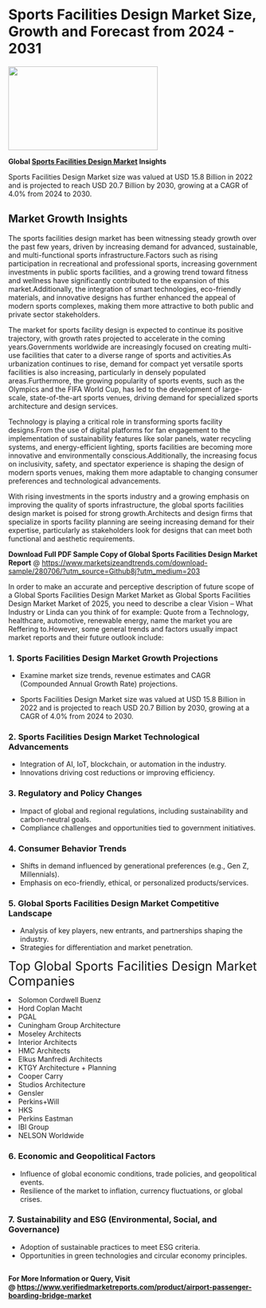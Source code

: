 <H1>Sports Facilities Design Market Size, Growth and Forecast from 2024 - 2031</H1><img class="aligncenter size-medium wp-image-584254" src="https://thirdeyenews.in/wp-content/uploads/2024/09/Global-Market-Research-300x168.jpeg" alt="" width="300" height="168" /><p><strong>Global&nbsp;<a href="https://www.marketsizeandtrends.com/download-sample/280706/?utm_source=Github8j?utm_medium=203">Sports Facilities Design Market</a> Insights</strong></p><p>Sports Facilities Design Market size was valued at USD 15.8 Billion in 2022 and is projected to reach USD 20.7 Billion by 2030, growing at a CAGR of 4.0% from 2024 to 2030.</p><p><h2>Market Growth Insights</h2> <p>The sports facilities design market has been witnessing steady growth over the past few years, driven by increasing demand for advanced, sustainable, and multi-functional sports infrastructure.Factors such as rising participation in recreational and professional sports, increasing government investments in public sports facilities, and a growing trend toward fitness and wellness have significantly contributed to the expansion of this market.Additionally, the integration of smart technologies, eco-friendly materials, and innovative designs has further enhanced the appeal of modern sports complexes, making them more attractive to both public and private sector stakeholders.</p> <p>The market for sports facility design is expected to continue its positive trajectory, with growth rates projected to accelerate in the coming years.Governments worldwide are increasingly focused on creating multi-use facilities that cater to a diverse range of sports and activities.As urbanization continues to rise, demand for compact yet versatile sports facilities is also increasing, particularly in densely populated areas.Furthermore, the growing popularity of sports events, such as the Olympics and the FIFA World Cup, has led to the development of large-scale, state-of-the-art sports venues, driving demand for specialized sports architecture and design services.</p> <p>Technology is playing a critical role in transforming sports facility designs.From the use of digital platforms for fan engagement to the implementation of sustainability features like solar panels, water recycling systems, and energy-efficient lighting, sports facilities are becoming more innovative and environmentally conscious.Additionally, the increasing focus on inclusivity, safety, and spectator experience is shaping the design of modern sports venues, making them more adaptable to changing consumer preferences and technological advancements.</p> <p>With rising investments in the sports industry and a growing emphasis on improving the quality of sports infrastructure, the global sports facilities design market is poised for strong growth.Architects and design firms that specialize in sports facility planning are seeing increasing demand for their expertise, particularly as stakeholders look for designs that can meet both functional and aesthetic requirements.</p> <p><span class=""><strong>Download Full PDF Sample Copy of Global Sports Facilities Design Market Report</strong> @ <a href="https://www.marketsizeandtrends.com/download-sample/280706/?utm_source=Github8j?utm_medium=203" target="_blank">https://www.marketsizeandtrends.com/download-sample/280706/?utm_source=Github8j?utm_medium=203</a></span></p><p>In order to make an accurate and perceptive description of future scope of a Global&nbsp;Sports Facilities Design Market Market as Global&nbsp;Sports Facilities Design Market Market of 2025, you need to describe a clear Vision &ndash; What Industry or Linda can you think of for example: Quote from a Technology, healthcare, automotive, renewable energy, name the market you are Reffering to.However, some general trends and factors usually impact market reports and their future outlook include:</p><h3>1.&nbsp;<strong>Sports Facilities Design Market Growth Projections</strong></h3><ul><li>Examine market size trends, revenue estimates and CAGR (Compounded Annual Growth Rate) projections.</li><li><p>Sports Facilities Design Market size was valued at USD 15.8 Billion in 2022 and is projected to reach USD 20.7 Billion by 2030, growing at a CAGR of 4.0% from 2024 to 2030.</p></li></ul><h3>2.&nbsp;<strong>Sports Facilities Design Market Technological Advancements</strong></h3><ul><li>Integration of AI, IoT, blockchain, or automation in the industry.</li><li>Innovations driving cost reductions or improving efficiency.</li></ul><h3>3.&nbsp;<strong>Regulatory and Policy Changes</strong></h3><ul><li>Impact of global and regional regulations, including sustainability and carbon-neutral goals.</li><li>Compliance challenges and opportunities tied to government initiatives.</li></ul><h3>4.&nbsp;<strong>Consumer Behavior Trends</strong></h3><ul><li>Shifts in demand influenced by generational preferences (e.g., Gen Z, Millennials).</li><li>Emphasis on eco-friendly, ethical, or personalized products/services.</li></ul><h3>5.&nbsp;<strong>Global Sports Facilities Design Market Competitive Landscape</strong></h3><ul><li>Analysis of key players, new entrants, and partnerships shaping the industry.</li><li>Strategies for differentiation and market penetration.</li></ul><p data-pm-slice="1 1 []"><span style="color: inherit; font-family: inherit; font-size: 25px;">Top Global Sports Facilities Design Market Companies</span></p><div class="" data-test-id=""><p><li>Solomon Cordwell Buenz</li><li> Hord Coplan Macht</li><li> PGAL</li><li> Cuningham Group Architecture</li><li> Moseley Architects</li><li> Interior Architects</li><li> HMC Architects</li><li> Elkus Manfredi Architects</li><li> KTGY Architecture + Planning</li><li> Cooper Carry</li><li> Studios Architecture</li><li> Gensler</li><li> Perkins+Will</li><li> HKS</li><li> Perkins Eastman</li><li> IBI Group</li><li> NELSON Worldwide</li></p></div><h3>6.&nbsp;<strong>Economic and Geopolitical Factors</strong></h3><ul><li>Influence of global economic conditions, trade policies, and geopolitical events.</li><li>Resilience of the market to inflation, currency fluctuations, or global crises.</li></ul><h3>7.&nbsp;<strong>Sustainability and ESG (Environmental, Social, and Governance)</strong></h3><ul><li>Adoption of sustainable practices to meet ESG criteria.</li><li>Opportunities in green technologies and circular economy principles.</li></ul><h2><strong style="font-size: 14px;">For More Information or Query, Visit @&nbsp;</strong><a style="background-color: #ffffff; font-size: 14px;" href="https://www.marketsizeandtrends.com/report/sports-facilities-design-market/" target="_blank">https://www.verifiedmarketreports.com/product/airport-passenger-boarding-bridge-market</a></h2>